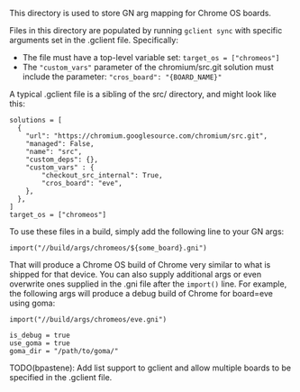 This directory is used to store GN arg mapping for Chrome OS boards.

Files in this directory are populated by running `gclient sync` with specific
arguments set in the .gclient file. Specifically:
* The file must have a top-level variable set: `target_os = ["chromeos"]`
* The `"custom_vars"` parameter of the chromium/src.git solution must include the
  parameter: `"cros_board": "{BOARD_NAME}"`

A typical .gclient file is a sibling of the src/ directory, and might look like
this:
```
solutions = [
  {
    "url": "https://chromium.googlesource.com/chromium/src.git",
    "managed": False,
    "name": "src",
    "custom_deps": {},
    "custom_vars" : {
        "checkout_src_internal": True,
        "cros_board": "eve",
    },
  },
]
target_os = ["chromeos"]
```

To use these files in a build, simply add the following line to your GN args:
```
import("//build/args/chromeos/${some_board}.gni")
```

That will produce a Chrome OS build of Chrome very similar to what is shipped
for that device. You can also supply additional args or even overwrite ones
supplied in the .gni file after the `import()` line. For example, the following
args will produce a debug build of Chrome for board=eve using goma:
```
import("//build/args/chromeos/eve.gni")

is_debug = true
use_goma = true
goma_dir = "/path/to/goma/"
```

TODO(bpastene): Add list support to gclient and allow multiple boards to be
specified in the .gclient file.
